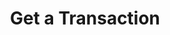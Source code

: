---
title: Get a Transaction
excerpt: Retrieve a Transaction
api:
  file: story-protocol-api-reference.json
  operationId: get_api-v1-transactions-trxid
deprecated: false
hidden: false
metadata:
  title: ''
  description: ''
  robots: index
next:
  description: ''
---